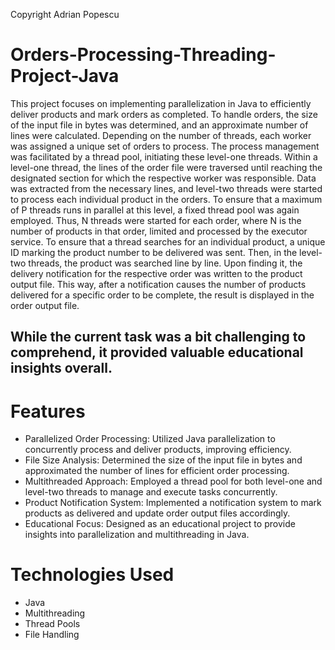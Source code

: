 Copyright Adrian Popescu
# Orders-Processing-Threading-Project-Java
  This project focuses on implementing parallelization in Java to efficiently deliver products and mark orders as completed. To handle orders, the size of the input file in bytes was determined, and an approximate number of lines were calculated. Depending on the number of threads, each worker was assigned a unique set of orders to process. The process management was facilitated by a thread pool, initiating these level-one threads.
Within a level-one thread, the lines of the order file were traversed until reaching the designated section for which the respective worker was responsible. Data was extracted from the necessary lines, and level-two threads were started to process each individual product in the orders. To ensure that a maximum of P threads runs in parallel at this level, a fixed thread pool was again employed. Thus, N threads were started for each order, where N is the number of products in that order, limited and processed by the executor service. To ensure that a thread searches for an individual product, a unique ID marking the product number to be delivered was sent. Then, in the level-two threads, the product was searched line by line. Upon finding it, the delivery notification for the respective order was written to the product output file. This way, after a notification causes the number of products delivered for a specific order to be complete, the result is displayed in the order output file.

## While the current task was a bit challenging to comprehend, it provided valuable educational insights overall.

# Features
* Parallelized Order Processing: Utilized Java parallelization to concurrently process and deliver products, improving efficiency.
* File Size Analysis: Determined the size of the input file in bytes and approximated the number of lines for efficient order processing.
* Multithreaded Approach: Employed a thread pool for both level-one and level-two threads to manage and execute tasks concurrently.
* Product Notification System: Implemented a notification system to mark products as delivered and update order output files accordingly.
* Educational Focus: Designed as an educational project to provide insights into parallelization and multithreading in Java.

# Technologies Used
* Java
* Multithreading
* Thread Pools
* File Handling
